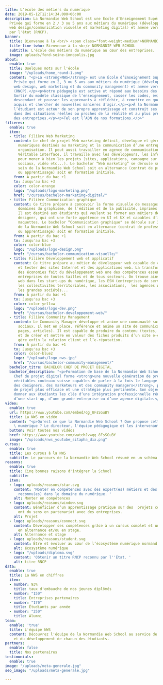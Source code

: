 ```yaml
---
title: L'école des métiers du numérique
date: 2019-05-12T12:14:34.000+06:00
description: La Normandie Web School est une École d’Enseignement Supérieur Technique
  Privée qui forme en 2 / 3 ou 5 ans aux métiers du numérique (développement web,
  web design/communication visuelle et marketing digital) et amène vers un titre reconnu
  par l'état (RNCP).
banner:
  title: Bienvenue à la <br/> <span class="font-weight-medium">NORMANDIE WEB SCHOOL</span>
  title-line-twho: Bienvenue à la <br/> NORMANDIE WEB SCHOOL
  subtitle: L'école des métiers du numérique au cœur des entreprises.
  image: uploads/fond-seine-innopolis.jpg
about:
  enable: true
  title: Quelques mots sur l'école
  image: "/uploads/home_round-1.png"
  content: "<p>La <strong>NWS</strong> est une École d’Enseignement Supérieur Technique
    Privée qui forme en 2, 3 ou 5 ans aux métiers du numérique (développement web,
    web design, web marketing et du community management) et amène vers un titre d’état
    (RNCP).</p><p>Notre pédagogie est active et répond aux besoins des étudiants d’aujourd’hui.
    Sortir du modèle classique de l’enseignement, casser les codes, éviter l’enseignement
    descendant et pousser les apprenants à réfléchir, à remettre en question leurs
    acquis et chercher de nouvelles manières d’agir.</p><p>À la Normandie Web School
    l’étudiant est acteur de son propre apprentissage et construit ses compétences
    dans des situations réelles ou proches de la réalité et au plus près des besoins
    des entreprises.</p><p>Tel est l’ADN de nos formations.</p>"
filieres:
  enable: true
  item:
  - title: Filière Web Marketing
    content: Le chef de projet Web marketing définit, développe et gère les outils
      numériques destinés au marketing et la communication d’une entreprise ou d'une
      organisation. Il peut aussi travailler en agence de communication digitale.
      Véritable interface, il travaille avec les développeurs, les infographistes
      pour mener à bien les projets (sites, applications, campagne sur les réseaux
      sociaux, vidéo etc...). Le bachelor “Web marketing” se déroule sur 3 ans au
      sein de la Normandie Web School soit en alternance (contrat de professionnalisation
      ou apprentissage) soit en formation initiale. 
    from: À partir du bac +1
    to: Jusqu'au bac +3
    color: color-orange
    logo: "/uploads/logo-marketing.png"
    href: "/cursus/bachelor-marketing-digital/"
  - title: Filière Communication graphique
    content: Ce titre prépare à concevoir la forme visuelle de messages dans les différents
      domaines du graphisme, de l’édition et de la publicité, imprimés ou numériques.
      Il est destiné aux étudiants qui veulent se former aux métiers de web et mobile
      designer, qui ont une forte appétence en UI et UX et capables d’intégrer des
      maquettes. Le bachelor “Communication graphique" se déroule sur 3 ans au sein
      de la Normandie Web School soit en alternance (contrat de professionnalisation
      ou apprentissage) soit en formation initiale. 
    from: À partir du bac +1
    to: Jusqu'au bac +3
    color: color-blue
    logo: "/uploads/logo-design.png"
    href: "/cursus/bachelor-communication-visuelle/"
  - title: Filière Développement web et applicatif
    content: Ce titre prépare au métier de développeur web capable de créer, coder,
      et tester des sites Internet et des applications web. La transformation digitale
      des économies fait du développement web une des compétences essentielles des
      entreprises de toutes tailles et de tous secteurs. On trouve ainsi des développeurs
      web dans les start-ups du numérique, les ESN (entreprises de services numériques), 
      les collectivités territoriales, les associations,  les agences web, les PME,
      les grandes sociétés...
    from: À partir du bac +1
    to: Jusqu'au bac +3
    color: color-yellow
    logo: "/uploads/logo-dev.png"
    href: "/cursus/bachelor-developpement-web/"
  - title: Filière Community Management
    content: Le Community Manager développe et anime une communauté sur les réseaux
      sociaux. Il met en place, référence et anime un site de communication (blog,
      pages, articles). Il est capable de produire du contenu (textes, vidéos, visuels)
      et de créer et mettre en valeur des fiches produits d’un site e-commerce. Il
      gère enfin la relation client et l’e-réputation.
    from: À partir du bac +1
    to: Jusqu'au bac +3
    color: color-blue2
    logo: "/uploads/logo_nws.jpg"
    href: "/cursus/bachelor-community-management/"
  bachelor_titre: BACHELOR CHEF DE PROJET DIGITAL
  bachelor_description: "<p>Formation de base de la Normandie Web School, le Bachelor
    Chef de projet digital forme <strong>une nouvelle génération de professionnels,
    véritables couteaux suisse capables de parler à la fois le langage des développeurs,
    des designers, des marketeurs et des community managers</strong>, pour une conduite
    de projet plus efficace et une stratégie plus pertinente. Son objectif est de
    donner aux étudiants les clés d’une intégration professionnelle réussie au sein
    d’une start-up, d’une grande entreprise ou d’une agence digitale.</p>"
video:
  enable: true
  url: https://www.youtube.com/embed/qg_8FsSGuBY
  title: La NWS en vidéo
  content: "<p>Qu'est ce que la Normandie Web School ? Que propose cette école 100%
    \ numérique ? Le directeur, l'équipe pédagogique et les intervenants vous répondent.</p>"
  button: Voir toutes nos vidéos
  href: https://www.youtube.com/watch?v=qg_8FsSGuBY
  image: "/uploads/nws_youtube_sitapha_dia.png"
cursus:
  enable: true
  title: Les cursus à la NWS
  subtitle: Le parcours de la Normandie Web School résumé en un schéma.
reasons:
  enable: true
  title: Cinq bonnes raisons d'intégrer la School
  subtitle: 
  item:
  - logo: uploads/reasons/star.svg
    content: 'Monter en compétences avec des expert(es) métiers et des professionnel(les)
      reconnu(es) dans le domaine du numérique. '
    alt: Monter en compétences
  - logo: uploads/reasons/window.svg
    content: Bénéficier d’un apprentissage pratique sur des  projets concrets et qui
      ont du sens en partenariat avec des entreprises.
    alt: Projet
  - logo: uploads/reasons/connect.svg
    content: Développer ses compétences grâce à un cursus complet et une mise en pratique
      en alternance et/ou en stage.
    alt: Alternance et stage
  - logo: uploads/reasons/student.svg
    content: Être et évoluer au cœur de l’écosystème numérique normand.
    alt: écosystème numérique
  - logo: "/uploads/diploma.svg"
    content: 'Obtenir un titre RNCP reconnu par l''État. '
    alt: titre RNCP
data:
  enable: true
  title: La NWS en chiffres
  item:
  - number: 93%
    title: taux d'embauche de nos jeunes diplômés
  - number: "150"
    title: Entreprises partenaires
  - number: "170"
    title: Étudiants par année
  - number: "250"
    title: Alumni
team:
  enable: 'true'
  title: L'équipe NWS
  content: Découvrez l'équipe de la Normandie Web School au service de la pédagogie
    et du développement de chacun des étudiants.
partners:
  enable: false
  title: Nos partenaires
testimonials:
  enable: true
image: "/uploads/meta-generale.jpg"
seo_image: "/uploads/meta-generale.jpg"

---
```

